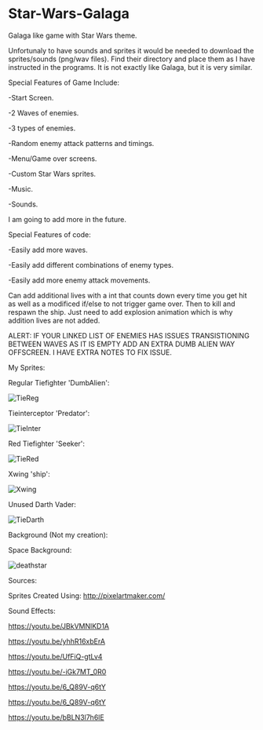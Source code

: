 # Star-Wars-Galaga
Galaga like game with Star Wars theme.

Unfortunaly to have sounds and sprites it would be needed to download the sprites/sounds (png/wav files). Find their directory and place them as I have instructed in the programs. It is not exactly like Galaga, but it is very similar.

Special Features of Game Include:

-Start Screen.

-2 Waves of enemies.

-3 types of enemies.

-Random enemy attack patterns and timings.

-Menu/Game over screens.

-Custom Star Wars sprites.

-Music.

-Sounds.

I am going to add more in the future.

Special Features of code:

-Easily add more waves.

-Easily add different combinations of enemy types.

-Easily add more enemy attack movements.

Can add additional lives with a int that counts down every time you get hit as well as a modificed if/else to not trigger game over. Then to kill and respawn the ship. Just need to add explosion animation which is why addition lives are not added.

ALERT: IF YOUR LINKED LIST OF ENEMIES HAS ISSUES TRANSISTIONING BETWEEN WAVES AS IT IS EMPTY ADD AN EXTRA DUMB ALIEN WAY OFFSCREEN. I HAVE EXTRA NOTES TO FIX ISSUE.

My Sprites:

Regular Tiefighter 'DumbAlien':

![TieReg](https://user-images.githubusercontent.com/83630085/186360643-26ede7d6-5e05-4243-8273-cb54c1cd8d64.png)

Tieinterceptor 'Predator':

![TieInter](https://user-images.githubusercontent.com/83630085/186360505-9eea85e9-5359-434e-a4ce-b6da23c09825.png)

Red Tiefighter 'Seeker':

![TieRed](https://user-images.githubusercontent.com/83630085/186360462-42f43fbe-da2f-4124-abf8-33e0143319dd.png)

Xwing 'ship':

![Xwing](https://user-images.githubusercontent.com/83630085/186360393-a784e00e-674a-44e7-8021-419128fd81fc.png)

Unused Darth Vader:

![TieDarth](https://user-images.githubusercontent.com/83630085/186360570-30224f18-1780-4ac9-8694-712cf714feb7.png)

Background (Not my creation):

Space Background:

![deathstar](https://user-images.githubusercontent.com/83630085/186360353-4ca852d6-d086-4ffc-9edf-9d9624da2d75.gif)

Sources:

Sprites Created Using:
http://pixelartmaker.com/

Sound Effects:

https://youtu.be/JBkVMNlKD1A

https://youtu.be/yhhR16xbErA

https://youtu.be/UfFiQ-gtLv4

https://youtu.be/-iGk7MT_0R0

https://youtu.be/6_Q89V-q6tY

https://youtu.be/6_Q89V-q6tY

https://youtu.be/bBLN3l7h6lE

